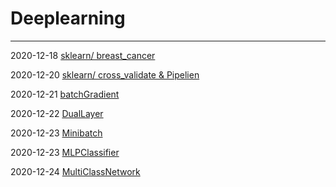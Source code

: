 # Deeplearning
---------------------------------------

2020-12-18 [sklearn/ breast_cancer](https://github.com/minhvvan/DeepLearning/blob/main/sklearnBasic.ipynb)

2020-12-20 [sklearn/ cross_validate & Pipelien](https://github.com/minhvvan/DeepLearning/blob/main/cross_validate.ipynb)

2020-12-21 [batchGradient](https://github.com/minhvvan/DeepLearning/blob/main/BatchGradient.ipynb)

2020-12-22 [DualLayer](https://github.com/minhvvan/DeepLearning/blob/main/DualLayer.ipynb)

2020-12-23 [Minibatch](https://github.com/minhvvan/DeepLearning/blob/main/MinibatchNetwork.ipynb)

2020-12-23 [MLPClassifier](https://github.com/minhvvan/DeepLearning/blob/main/MLPClassifier.ipynb)

2020-12-24 [MultiClassNetwork](https://github.com/minhvvan/DeepLearning/blob/main/MultiClassNetwork.ipynb)
